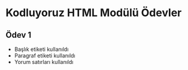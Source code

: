# Kodluyoruz HTML Modülü Ödevler
## Ödev 1

* Başlık etiketi kullanıldı
* Paragraf etiketi kullanıldı
* Yorum satırları kullanıldı
